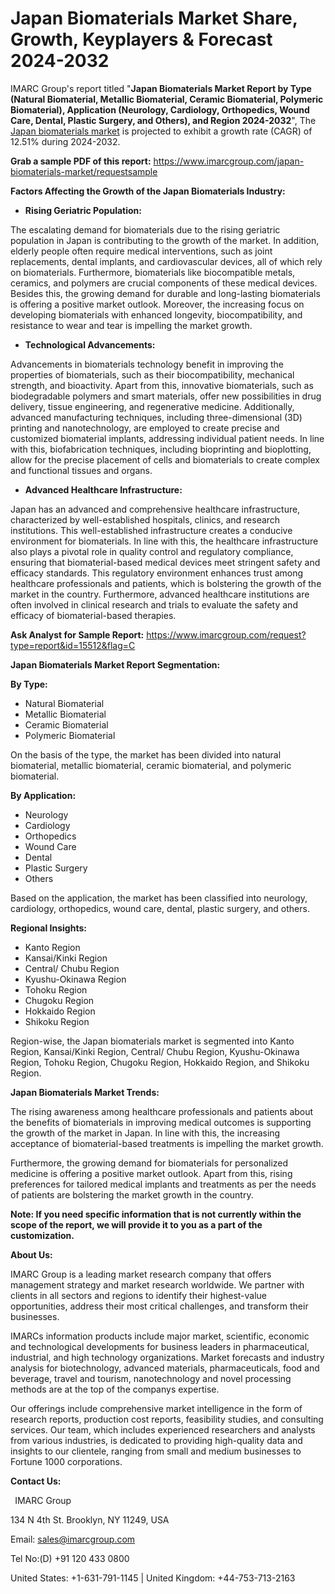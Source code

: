 ﻿# Japan Biomaterials Market Share, Growth, Keyplayers & Forecast 2024-2032
IMARC Group's report titled "**Japan Biomaterials Market Report by Type (Natural Biomaterial, Metallic Biomaterial, Ceramic Biomaterial, Polymeric Biomaterial), Application (Neurology, Cardiology, Orthopedics, Wound Care, Dental, Plastic Surgery, and Others), and Region 2024-2032**", The [Japan biomaterials market](https://www.imarcgroup.com/japan-biomaterials-market) is projected to exhibit a growth rate (CAGR) of 12.51% during 2024-2032.

**Grab a sample PDF of this report:** <https://www.imarcgroup.com/japan-biomaterials-market/requestsample>

**Factors Affecting the Growth of the Japan Biomaterials Industry:**

- **Rising Geriatric Population:**

The escalating demand for biomaterials due to the rising geriatric population in Japan is contributing to the growth of the market. In addition, elderly people often require medical interventions, such as joint replacements, dental implants, and cardiovascular devices, all of which rely on biomaterials. Furthermore, biomaterials like biocompatible metals, ceramics, and polymers are crucial components of these medical devices. Besides this, the growing demand for durable and long-lasting biomaterials is offering a positive market outlook. Moreover, the increasing focus on developing biomaterials with enhanced longevity, biocompatibility, and resistance to wear and tear is impelling the market growth.

- **Technological Advancements:**

Advancements in biomaterials technology benefit in improving the properties of biomaterials, such as their biocompatibility, mechanical strength, and bioactivity. Apart from this, innovative biomaterials, such as biodegradable polymers and smart materials, offer new possibilities in drug delivery, tissue engineering, and regenerative medicine. Additionally, advanced manufacturing techniques, including three-dimensional (3D) printing and nanotechnology, are employed to create precise and customized biomaterial implants, addressing individual patient needs. In line with this, biofabrication techniques, including bioprinting and bioplotting, allow for the precise placement of cells and biomaterials to create complex and functional tissues and organs. 

- **Advanced Healthcare Infrastructure:**

Japan has an advanced and comprehensive healthcare infrastructure, characterized by well-established hospitals, clinics, and research institutions. This well-established infrastructure creates a conducive environment for biomaterials. In line with this, the healthcare infrastructure also plays a pivotal role in quality control and regulatory compliance, ensuring that biomaterial-based medical devices meet stringent safety and efficacy standards. This regulatory environment enhances trust among healthcare professionals and patients, which is bolstering the growth of the market in the country. Furthermore, advanced healthcare institutions are often involved in clinical research and trials to evaluate the safety and efficacy of biomaterial-based therapies.    

**Ask Analyst for Sample Report:** <https://www.imarcgroup.com/request?type=report&id=15512&flag=C>

**Japan Biomaterials Market Report Segmentation:**

**By Type:**

- Natural Biomaterial
- Metallic Biomaterial
- Ceramic Biomaterial
- Polymeric Biomaterial

On the basis of the type, the market has been divided into natural biomaterial, metallic biomaterial, ceramic biomaterial, and polymeric biomaterial. 

**By Application:**

- Neurology
- Cardiology
- Orthopedics
- Wound Care
- Dental
- Plastic Surgery
- Others

Based on the application, the market has been classified into neurology, cardiology, orthopedics, wound care, dental, plastic surgery, and others. 

**Regional Insights:**

- Kanto Region
- Kansai/Kinki Region
- Central/ Chubu Region
- Kyushu-Okinawa Region
- Tohoku Region
- Chugoku Region
- Hokkaido Region
- Shikoku Region

Region-wise, the Japan biomaterials market is segmented into Kanto Region, Kansai/Kinki Region, Central/ Chubu Region, Kyushu-Okinawa Region, Tohoku Region, Chugoku Region, Hokkaido Region, and Shikoku Region.   

**Japan Biomaterials Market Trends:**

The rising awareness among healthcare professionals and patients about the benefits of biomaterials in improving medical outcomes is supporting the growth of the market in Japan. In line with this, the increasing acceptance of biomaterial-based treatments is impelling the market growth.

Furthermore, the growing demand for biomaterials for personalized medicine is offering a positive market outlook. Apart from this, rising preferences for tailored medical implants and treatments as per the needs of patients are bolstering the market growth in the country.  

**Note: If you need specific information that is not currently within the scope of the report, we will provide it to you as a part of the customization.**

**About Us:**

IMARC Group is a leading market research company that offers management strategy and market research worldwide. We partner with clients in all sectors and regions to identify their highest-value opportunities, address their most critical challenges, and transform their businesses.

IMARCs information products include major market, scientific, economic and technological developments for business leaders in pharmaceutical, industrial, and high technology organizations. Market forecasts and industry analysis for biotechnology, advanced materials, pharmaceuticals, food and beverage, travel and tourism, nanotechnology and novel processing methods are at the top of the companys expertise.

Our offerings include comprehensive market intelligence in the form of research reports, production cost reports, feasibility studies, and consulting services. Our team, which includes experienced researchers and analysts from various industries, is dedicated to providing high-quality data and insights to our clientele, ranging from small and medium businesses to Fortune 1000 corporations.

**Contact Us:**

` `IMARC Group

134 N 4th St. Brooklyn, NY 11249, USA

Email: sales@imarcgroup.com

Tel No:(D) +91 120 433 0800

United States: +1-631-791-1145 | United Kingdom: +44-753-713-2163
